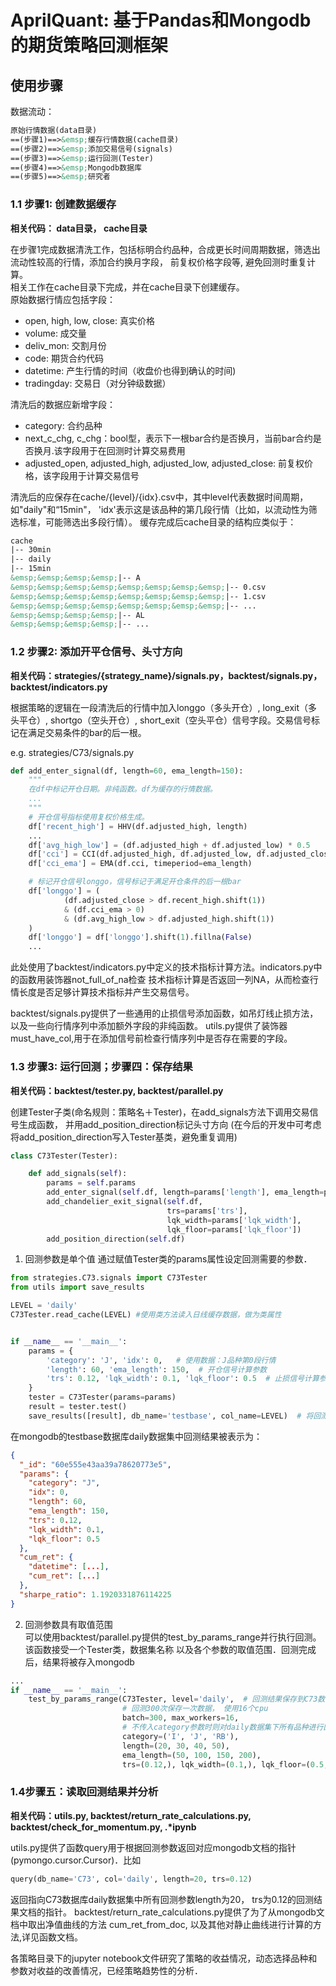 # AprilQuant: 基于Pandas和Mongodb的期货策略回测框架


## 使用步骤
数据流动：  
```html
原始行情数据(data目录)  
==(步骤1)==>&emsp;缓存行情数据(cache目录)   
==(步骤2)==>&emsp;添加交易信号(signals)  
==(步骤3)==>&emsp;运行回测(Tester)  
==(步骤4)==>&emsp;Mongodb数据库  
==(步骤5)==>&emsp;研究者
```
### 1.1 步骤1: 创建数据缓存
**相关代码： data目录， cache目录**

在步骤1完成数据清洗工作，包括标明合约品种，合成更长时间周期数据，筛选出流动性较高的行情，添加合约换月字段，
前复权价格字段等, 避免回测时重复计算。  
相关工作在cache目录下完成，并在cache目录下创建缓存。   
原始数据行情应包括字段：
- open, high, low, close: 真实价格
- volume: 成交量
- deliv_mon: 交割月份
- code: 期货合约代码
- datetime: 产生行情的时间（收盘价也得到确认的时间)
- tradingday: 交易日（对分钟级数据）

清洗后的数据应新增字段：
- category: 合约品种
- next_c_chg, c_chg：bool型，表示下一根bar合约是否换月，当前bar合约是否换月.该字段用于在回测时计算交易费用
- adjusted_open, adjusted_high, adjusted_low, adjusted_close: 前复权价格，该字段用于计算交易信号

清洗后的应保存在cache/{level}/{idx}.csv中，其中level代表数据时间周期，如"daily"和“15min"，
'idx'表示这是该品种的第几段行情（比如，以流动性为筛选标准，可能筛选出多段行情）。
缓存完成后cache目录的结构应类似于：
```html
cache  
|-- 30min  
|-- daily  
|-- 15min  
&emsp;&emsp;&emsp;&emsp;|-- A  
&emsp;&emsp;&emsp;&emsp;&emsp;&emsp;&emsp;&emsp;|-- 0.csv  
&emsp;&emsp;&emsp;&emsp;&emsp;&emsp;&emsp;&emsp;|-- 1.csv  
&emsp;&emsp;&emsp;&emsp;&emsp;&emsp;&emsp;&emsp;|-- ...  
&emsp;&emsp;&emsp;&emsp;|-- AL   
&emsp;&emsp;&emsp;&emsp;|-- ...   
``` 

### 1.2 步骤2: 添加开平仓信号、头寸方向
**相关代码：strategies/{strategy_name}/signals.py，backtest/signals.py，backtest/indicators.py**  

根据策略的逻辑在一段清洗后的行情中加入longgo（多头开仓）, long_exit（多头平仓）, 
shortgo（空头开仓）, short_exit（空头平仓）信号字段。交易信号标记在满足交易条件的bar的后一根。

e.g. strategies/C73/signals.py
```python
def add_enter_signal(df, length=60, ema_length=150):
    """
    在df中标记开仓日期。非纯函数。df为缓存的行情数据。
    ...
    """
    # 开仓信号指标使用复权价格生成。
    df['recent_high'] = HHV(df.adjusted_high, length)
    ...
    df['avg_high_low'] = (df.adjusted_high + df.adjusted_low) * 0.5
    df['cci'] = CCI(df.adjusted_high, df.adjusted_low, df.adjusted_close, length)
    df['cci_ema'] = EMA(df.cci, timeperiod=ema_length)

    # 标记开仓信号longgo，信号标记于满足开仓条件的后一根bar
    df['longgo'] = (
            (df.adjusted_close > df.recent_high.shift(1))
            & (df.cci_ema > 0)
            & (df.avg_high_low > df.adjusted_high.shift(1))
    )
    df['longgo'] = df['longgo'].shift(1).fillna(False)
    ...
```
此处使用了backtest/indicators.py中定义的技术指标计算方法。indicators.py中的函数用装饰器not_full_of_na检查
技术指标计算是否返回一列NA，从而检查行情长度是否足够计算技术指标并产生交易信号。

backtest/signals.py提供了一些通用的止损信号添加函数，如吊灯线止损方法，以及一些向行情序列中添加额外字段的非纯函数。
utils.py提供了装饰器must_have_col,用于在添加信号前检查行情序列中是否存在需要的字段。  



### 1.3 步骤3: 运行回测；步骤四：保存结果
**相关代码：backtest/tester.py, backtest/parallel.py**  

创建Tester子类(命名规则：策略名＋Tester)，在add_signals方法下调用交易信号生成函数， 并用add_position_direction标记头寸方向
(在今后的开发中可考虑将add_position_direction写入Tester基类，避免重复调用)

```python
class C73Tester(Tester):

    def add_signals(self):
        params = self.params
        add_enter_signal(self.df, length=params['length'], ema_length=params['ema_length'])
        add_chandelier_exit_signal(self.df,
                                   trs=params['trs'],
                                   lqk_width=params['lqk_width'],
                                   lqk_floor=params['lqk_floor'])
        add_position_direction(self.df)
```

1. 回测参数是单个值
通过赋值Tester类的params属性设定回测需要的参数．
```python
from strategies.C73.signals import C73Tester
from utils import save_results

LEVEL = 'daily'
C73Tester.read_cache(LEVEL) #使用类方法读入日线缓存数据，做为类属性


if __name__ == '__main__':
    params = {
        'category': 'J', 'idx': 0,   # 使用数据：J品种第0段行情
        'length': 60, 'ema_length': 150,  # 开仓信号计算参数
        'trs': 0.12, 'lqk_width': 0.1, 'lqk_floor': 0.5  # 止损信号计算参数
    }
    tester = C73Tester(params=params)
    result = tester.test()
    save_results([result], db_name='testbase', col_name=LEVEL)  # 将回测结果写入mongodb
```
在mongodb的testbase数据库daily数据集中回测结果被表示为：
```json
{
  "_id": "60e555e43aa39a78620773e5",
  "params": {
    "category": "J",
    "idx": 0,
    "length": 60,
    "ema_length": 150,
    "trs": 0.12,
    "lqk_width": 0.1,
    "lqk_floor": 0.5
  },
  "cum_ret": {
    "datetime": [...],
    "cum_ret": [...]
  },
  "sharpe_ratio": 1.1920331876114225
}
```
2. 回测参数具有取值范围  
   可以使用backtest/parallel.py提供的test_by_params_range并行执行回测。该函数接受一个Tester类，数据集名称
   以及各个参数的取值范围．回测完成后，结果将被存入mongodb
```python
...
if __name__ == '__main__':
    test_by_params_range(C73Tester, level='daily',  # 回测结果保存到C73数据库daily数据集中 
                         # 回测300次保存一次数据， 使用16个cpu
                         batch=300, max_workers=16,
                         # 不传入category参数时则对daily数据集下所有品种进行回测
                         category=('I', 'J', 'RB'),  
                         length=(20, 30, 40, 50), 
                         ema_length=(50, 100, 150, 200), 
                         trs=(0.12,), lqk_width=(0.1,), lqk_floor=(0.5,))
```

### 1.4步骤五：读取回测结果并分析
**相关代码：utils.py, backtest/return_rate_calculations.py, backtest/check_for_momentum.py, .\*ipynb**

utils.py提供了函数query用于根据回测参数返回对应mongodb文档的指针(pymongo.cursor.Cursor)．比如
```python
query(db_name='C73', col='daily', length=20, trs=0.12)
```
返回指向C73数据库daily数据集中所有回测参数length为20， trs为0.12的回测结果文档的指针。
backtest/return_rate_calculations.py提供了为了从mongodb文档中取出净值曲线的方法
cum_ret_from_doc, 以及其他对静止曲线进行计算的方法,详见函数文档。

各策略目录下的jupyter notebook文件研究了策略的收益情况，动态选择品种和参数对收益的改善情况，已经策略趋势性的分析．



